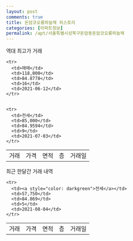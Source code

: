 ```yaml
---
layout: post
comments: true
title: 돈암코오롱하늘채 히스토리
categories: [아파트정보]
permalink: /apt/서울특별시성북구돈암동돈암코오롱하늘채
---
```


역대 최고가 거래
<table class="sortable">
    <tr>
      <td>거래</td>
      <td>가격</td>
      <td>면적</td>
      <td>층</td>
      <td>거래일</td>
    </tr>
    
    <tr>
      <td>매매</td>
      <td>118,000</td>
      <td>84.8778</td>
      <td>16</td>
      <td>2021-06-12</td>
    </tr>
        
    
    <tr>
      <td>전세</td>
      <td>85,000</td>
      <td>84.9594</td>
      <td>9</td>
      <td>2021-07-03</td>
    </tr>
        
    
</table>

최근 한달간 거래 내역

<font size='small'>
<table class="sortable">
    <tr>
      <td>거래</td>
      <td>가격</td>
      <td>면적</td>
      <td>층</td>
      <td>거래일</td>
    </tr>

    <tr>
      <td><a style="color: darkgreen">전세</a></td>
      <td>57,750</td>
      <td>84.869</td>
      <td>5</td>
      <td>2021-08-04</td>
    </tr>
      
</table>
</font>

